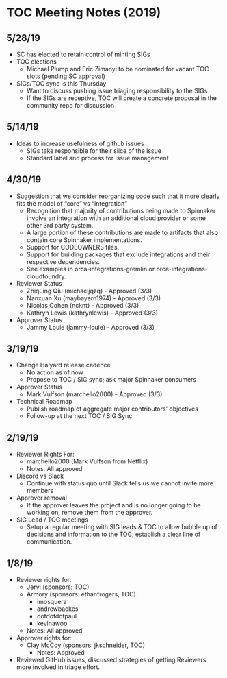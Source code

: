 # TOC Meeting Notes (2019)

## 5/28/19
- SC has elected to retain control of minting SIGs
- TOC elections
  - Michael Plump and Eric Zimanyi to be nominated for vacant TOC slots (pending SC approval)
- SIGs/TOC sync is this Thursday
  - Want to discuss pushing issue triaging responsibility to the SIGs
  - If the SIGs are receptive, TOC will create a concrete proposal in the community repo for discussion

## 5/14/19
- Ideas to increase usefulness of github issues
  - SIGs take responsible for their slice of the issue
  - Standard label and process for issue management

## 4/30/19
- Suggestion that we consider reorganizing code such that it more clearly fits the model of “core” vs “integration”
  - Recognition that majority of contributions being made to Spinnaker involve an integration with an additional cloud provider or some other 3rd party system.
  - A large portion of these contributions are made to artifacts that also contain core Spinnaker implementations. 
  - Support for CODEOWNERS files.
  - Support for building packages that exclude integrations and their respective dependencies.
  - See examples in orca-integrations-gremlin or orca-integrations-cloudfoundry.
- Reviewer Status
  - Zhiquing Qiu (michaeljqzq) - Approved (3/3)
  - Nanxuan Xu (maybayern1974) - Approved (3/3)
  - Nicolas Cohen (ncknt) - Approved (3/3)
  - Kathryn Lewis (kathrynlewis) - Approved (3/3)
- Approver Status
  - Jammy Louie (jammy-louie) - Approved (3/3)

## 3/19/19
- Change Halyard release cadence
  - No action as of now
  - Propose to TOC / SIG sync; ask major Spinnaker consumers
- Approver Status
  - Mark Vulfson (marchello2000) - Approved (3/3)
- Technical Roadmap
  - Publish roadmap of aggregate major contributors' objectives
  - Follow-up at the next TOC / SIG Sync

## 2/19/19
- Reviewer Rights For:
  - marchello2000 (Mark Vulfson from Netflix)
  - Notes: All approved
- Discord vs Slack
  - Continue with status quo until Slack tells us we cannot invite more members
- Approver removal
  - If the approver leaves the project and is no longer going to be working on, remove them from the approver.
- SIG Lead / TOC meetings
  - Setup a regular meeting with SIG leads & TOC to allow bubble up of decisions and information to the TOC, establish a clear line of communication.


## 1/8/19
- Reviewer rights for:
  - Jervi (sponsors: TOC)
  - Armory (sponsors: ethanfrogers, TOC)
    - imosquera
    - andrewbackes
    - dotdotdotpaul
    - kevinawoo
  - Notes: All approved
- Approver rights for:
  - Clay McCoy (sponsors: jkschneider, TOC)
    - Notes: Approved
- Reviewed GitHub issues, discussed strategies of getting Reviewers more involved in triage effort.
